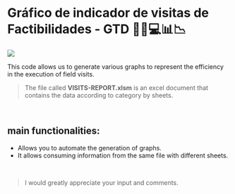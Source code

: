 # **Gráfico de indicador de visitas de Factibilidades - GTD** ✍🏼💻📊📉

![](https://i.imgur.com/0hCojsd.png)

This code allows us to generate various graphs to represent the efficiency in the execution of field visits.

> The file called **VISITS-REPORT.xlsm** is an excel document that contains the data according to category by sheets.

<br>

## main functionalities:

- Allows you to automate the generation of graphs.
- It allows consuming information from the same file with different sheets.

<br>

> I would greatly appreciate your input and comments.